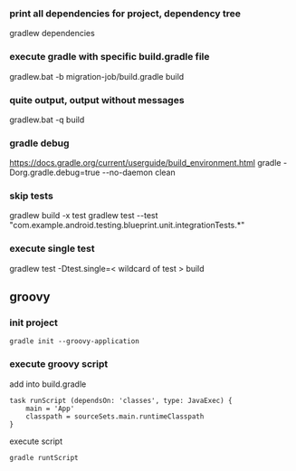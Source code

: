 ### print all dependencies for project, dependency tree
gradlew dependencies

### execute gradle with specific build.gradle file
gradlew.bat -b migration-job/build.gradle build

### quite output, output without messages
gradlew.bat -q build

### gradle debug
https://docs.gradle.org/current/userguide/build_environment.html
gradle  -Dorg.gradle.debug=true --no-daemon clean

### skip tests
gradlew build -x test
gradlew test --test "com.example.android.testing.blueprint.unit.integrationTests.*"

### execute single test
gradlew test -Dtest.single=< wildcard of test > build

## groovy

### init project
```
gradle init --groovy-application
```

### execute groovy script
add into build.gradle
```
task runScript (dependsOn: 'classes', type: JavaExec) {
    main = 'App'
    classpath = sourceSets.main.runtimeClasspath
}
```
execute script 
```
gradle runtScript
```